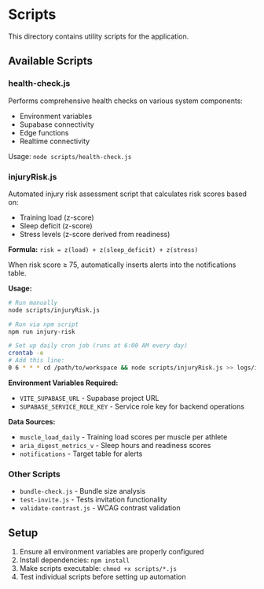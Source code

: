 
# Scripts

This directory contains utility scripts for the application.

## Available Scripts

### health-check.js
Performs comprehensive health checks on various system components:
- Environment variables
- Supabase connectivity  
- Edge functions
- Realtime connectivity

Usage: `node scripts/health-check.js`

### injuryRisk.js
Automated injury risk assessment script that calculates risk scores based on:
- Training load (z-score)
- Sleep deficit (z-score) 
- Stress levels (z-score derived from readiness)

**Formula:** `risk = z(load) + z(sleep_deficit) + z(stress)`

When risk score ≥ 75, automatically inserts alerts into the notifications table.

**Usage:**
```bash
# Run manually
node scripts/injuryRisk.js

# Run via npm script
npm run injury-risk

# Set up daily cron job (runs at 6:00 AM every day)
crontab -e
# Add this line:
0 6 * * * cd /path/to/workspace && node scripts/injuryRisk.js >> logs/injury-risk.log 2>&1
```

**Environment Variables Required:**
- `VITE_SUPABASE_URL` - Supabase project URL
- `SUPABASE_SERVICE_ROLE_KEY` - Service role key for backend operations

**Data Sources:**
- `muscle_load_daily` - Training load scores per muscle per athlete
- `aria_digest_metrics_v` - Sleep hours and readiness scores
- `notifications` - Target table for alerts

### Other Scripts
- `bundle-check.js` - Bundle size analysis
- `test-invite.js` - Tests invitation functionality  
- `validate-contrast.js` - WCAG contrast validation

## Setup

1. Ensure all environment variables are properly configured
2. Install dependencies: `npm install`
3. Make scripts executable: `chmod +x scripts/*.js`
4. Test individual scripts before setting up automation
